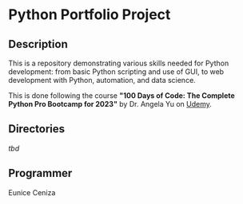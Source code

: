# Python Portfolio Project
## Description

This is a repository demonstrating various skills needed for Python development: from basic Python scripting and use of GUI, to web development with Python, automation, and data science.

This is done following the course **"100 Days of Code: The Complete Python Pro Bootcamp for 2023"** by Dr. Angela Yu on [Udemy](www.udemy.com).

## Directories

*tbd*

## Programmer

Eunice Ceniza